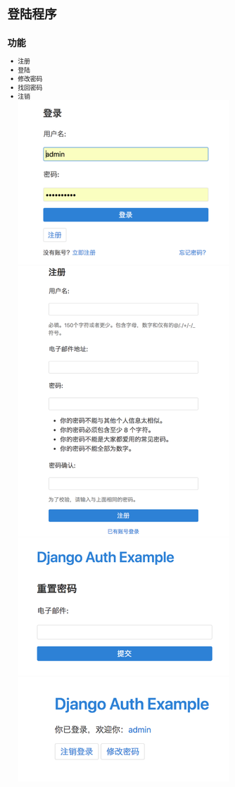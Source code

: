 # 登陆程序
## 功能
+ 注册
+ 登陆
+ 修改密码
+ 找回密码
+ 注销
![](denglu.png)
![](zhuce.png)
![](chongzhi.png)
![](zhuxiao.png)
